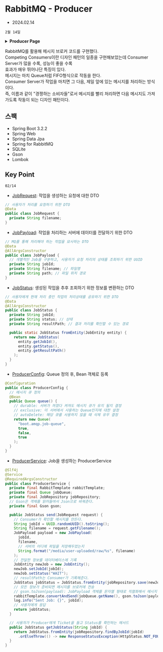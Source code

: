 # RabbitMQ - Producer
- 2024.02.14

`2월 14일`
<details>
<summary><strong>Producer Page</strong></summary>

- RabbitMQ_Competing Consumers
<div>JobEntity</div>
<div>JobRepository</div>
<div>JobPayload: MQ에게 요청하는 작업 정보를 나타냄</div>
<div>JobRequest: 사용자가 MQ에게 처리를 요청</div>
<div>JobStatus: 사용자가 결과 처리 상태를 확인할 수 있음</div>
<div>ProducerConfig</div>
<div>ProducerService</div>
<div>ProducerController</div>
</details>

RabbitMQ를 활용해 메시지 브로커 코드를 구현했다.  
Competing Consumers이란 디자인 패턴의 일종을 구현해보았는데 Consumer Server가 많을 수록, 성능이 좋을 수록  
효과가 매우 뛰어나단 특징이 있다.  
메시지는 마치 Queue처럼 FIFO형식으로 작동을 한다.   
Consumer Server가 작업을 마치면 그 다음, 제일 앞에 있는 메시지를 처리하는 방식이다.  
즉, 이름과 같이 "경쟁하는 소비자들"로서 메시지를 빨리 처리하면 다음 메시지도 가져가도록 작동이 되는 디자인 패턴이다.

## 스팩

- Spring Boot 3.2.2
- Spring Web
- Spring Data Jpa
- Spring for RabbitMQ
- SQLite
- Gson
- Lombok

## Key Point

`02/14`

- [JobRequest](/src/main/java/com/example/rabbitproducer/dto/JobRequest.java): 작업을 생성하는 요청에 대한 DTO
```java
// 사용자가 처리를 요청하기 위한 DTO
@Data
public class JobRequest {
  private String filename;
}
```

- [JobPayload](/src/main/java/com/example/rabbitproducer/dto/JobPayload.java): 작업을 처리하는 서버에 데이터를 전달하기 위한 DTO
```java
// MQ를 통해 처리해야 하는 작업을 묘사하는 DTO
@Data
@AllArgsConstructor
public class JobPayload {
  // 개별적인 Job을 구분하고, 사용자가 요청 처리의 상태를 조회하기 위한 UUID
  private String jobId;
  private String filename; // 파일명
  private String path; // 파일 위치 경로
}
```

- [JobStatus](/src/main/java/com/example/rabbitproducer/dto/JobStatus.java): 생성된 작업을 추후 조회하기 위한 정보를 변환하는 DTO
```java
// 사용자에게 현재 처리 중인 작업의 처리상태를 공유하기 위한 DTO
@Data
@AllArgsConstructor
public class JobStatus {
  private String jobId;
  private String status; // 상태
  private String resultPath; // 결과 처리를 확인할 수 있는 경로

  public static JobStatus fromEntity(JobEntity entity) {
    return new JobStatus(
      entity.getJobId(),
      entity.getStatus(),
      entity.getResultPath()
    );
  }
}
```

- [ProducerConfig](/src/main/java/com/example/rabbitproducer/ProducerConfig.java): Queue 정의 후, Bean 객체로 등록
```java
@Configuration
public class ProducerConfig {
  // 메시지 큐 정의
  @Bean
  public Queue queue() {
    // durable: 서버가 꺼졌다 켜져도 메시지 큐가 유지 될지 결정
    // exclusive: 이 서버에서 사용하는 Queue인지에 대한 설정
    // autoDelete: 해당 큐를 사용하지 않을 때 삭제 유무 결정
    return new Queue(
      "boot.amqp.job-queue",
      true,
      false,
      true
    );
  }
}
```

- [ProducerService](/src/main/java/com/example/rabbitproducer/ProducerService.java): Job을 생성하는 ProducerService
```java
@Slf4j
@Service
@RequiredArgsConstructor
public class ProducerService {
  private final RabbitTemplate rabbitTemplate;
  private final Queue jobQueue;
  private final JobRepository jobRepository;
  // Gson은 객체를 읽어들여서 Json으로 바꿔준다.
  private final Gson gson;

  public JobStatus send(JobRequest request) {
    // Consumer가 확인할 메시지를 만든다.
    String jobId = UUID.randomUUID().toString();
    String filename = request.getFilename();
    JobPayload payload = new JobPayload(
      jobId,
      filename,
      // 서버의 어디에 파일을 저장해두었는지
      String.format("/media/user-uploaded/raw/%s", filename)
    );
    // 전달한 정보를 데이터베이스에 기록
    JobEntity newJob = new JobEntity();
    newJob.setJobId(jobId);
    newJob.setStatus("WAIT");
    // resultPath는 Consumer가 기록해준다.
    JobStatus jobStatus = JobStatus.fromEntity(jobRepository.save(newJob));
    // 모든 정보가 준비되면 메시지를 브로커에 전송
    // gson.toJson(payload): JobPayload 객체를 문자열 형태로 직렬화해서 메시지 전송
    rabbitTemplate.convertAndSend(jobQueue.getName(), gson.toJson(payload));
    log.info("Sent Job: {}", jobId);
    // 사용자에게 응답
    return jobStatus;
  }

  // 사용자가 Producer에게 Ticket을 들고 Status를 확인하는 메서드
  public JobStatus getJobStatus(String jobId) {
    return JobStatus.fromEntity(jobRepository.findByJobId(jobId)
      .orElseThrow(() -> new ResponseStatusException(HttpStatus.NOT_FOUND)));
  }
}
```

